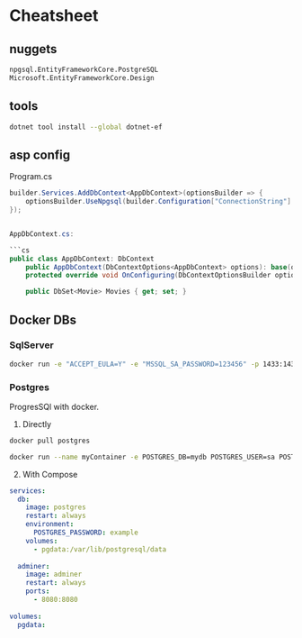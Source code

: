 # Cheatsheet

## nuggets

```sh
npgsql.EntityFrameworkCore.PostgreSQL
Microsoft.EntityFrameworkCore.Design
```

## tools

```sh
dotnet tool install --global dotnet-ef
```

## asp config

Program.cs

```cs
builder.Services.AddDbContext<AppDbContext>(optionsBuilder => {
    optionsBuilder.UseNpgsql(builder.Configuration["ConnectionString"]!);
});


AppDbContext.cs:

```cs
public class AppDbContext: DbContext
    public AppDbContext(DbContextOptions<AppDbContext> options): base(options) {}
    protected override void OnConfiguring(DbContextOptionsBuilder optionsBuilder) {}

    public DbSet<Movie> Movies { get; set; }
```

## Docker DBs

### SqlServer

```sh
docker run -e "ACCEPT_EULA=Y" -e "MSSQL_SA_PASSWORD=123456" -p 1433:1433 -d -v sqlvolume:/var/opt/mssql --rm --name mssql mcr.microsoft.com/mssql/server:2022-latest
```

### Postgres

ProgresSQl with docker.

1. Directly

```sh
docker pull postgres

docker run --name myContainer -e POSTGRES_DB=mydb POSTGRES_USER=sa POSTGRES_PASSWORD=mysecretpassword -d postgres
```

2. With Compose

```yml
services:
  db:
    image: postgres
    restart: always
    environment:
      POSTGRES_PASSWORD: example
    volumes:
      - pgdata:/var/lib/postgresql/data 
 
  adminer:
    image: adminer
    restart: always
    ports:
      - 8080:8080
 
volumes:
  pgdata:
```